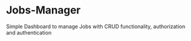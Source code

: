 # Jobs-Manager
Simple Dashboard to manage Jobs with CRUD functionality, authorization and authentication
